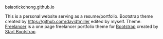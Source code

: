 bsiaotickchong.github.io

This is a personal website serving as a resume/portfolio.
Bootstrap theme created by https://github.com/davidtmiller edited by myself.
Theme: [Freelancer](http://startbootstrap.com/template-overviews/freelancer/) is a one page freelancer portfolio theme for [Bootstrap](http://getbootstrap.com/) created by [Start Bootstrap](http://startbootstrap.com/).